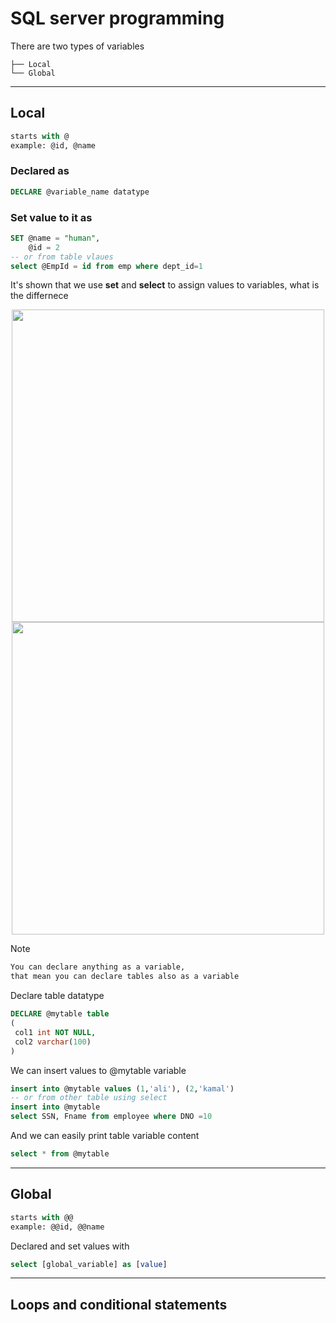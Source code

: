 # **SQL server programming**

There are two types of variables 
```
├── Local    
└── Global 
```
---
## **Local**
```sql server
starts with @
example: @id, @name
```

### Declared as
```sql server
DECLARE @variable_name datatype
```

### Set value to it as 
```sql 
SET @name = "human", 
    @id = 2
-- or from table vlaues
select @EmpId = id from emp where dept_id=1
```

It's shown that we use **set** and **select** to assign values to variables, what is the differnece
<div align="center">
<img src="/media/malaa/HDD Files/colleage/third/sec_term/dbase/dblab/docs/set_select.png" width="500">
<img src="/media/malaa/HDD Files/colleage/third/sec_term/dbase/dblab/docs/set_select_2.png" width="500">
</div>

Note
```md
You can declare anything as a variable, 
that mean you can declare tables also as a variable
```

Declare table datatype 
```sql
DECLARE @mytable table
(
 col1 int NOT NULL,
 col2 varchar(100)
)
```

We can insert values to @mytable variable 
```sql
insert into @mytable values (1,'ali'), (2,'kamal')
-- or from other table using select
insert into @mytable
select SSN, Fname from employee where DNO =10
```

And we can easily print table variable content 
```sql
select * from @mytable
```


--- 

## **Global**
``` sql server
starts with @@
example: @@id, @@name
```

Declared and set values with
``` sql server
select [global_variable] as [value]
```

--- 
## **Loops and conditional statements**

